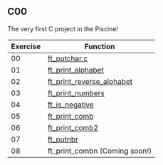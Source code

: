 ## C00
The very first C project in the Piscine!

| Exercise | Function |
|---|---|
| 00 | [ft_putchar.c](00_ft_putchar/ft_putchar.c) |
| 01 | [ft_print_alphabet](01_ft_print_alphabet/ft_print_alphabet.c) |
| 02 | [ft_print_reverse_alphabet](02_ft_print_reverse_alphabet/ft_print_reverse_alphabet.c) |
| 03 | [ft_print_numbers](03_ft_print_numbers/ft_print_numbers.c) |
| 04 | [ft_is_negative](04_ft_is_negative/ft_is_negative.c) |
| 05 | [ft_print_comb](05_ft_print_comb/ft_print_comb.c) |
| 06 | [ft_print_comb2](06_ft_print_comb2/ft_print_comb2.c) |
| 07 | [ft_putnbr](07_ft_putnbr/ft_putnbr.c) |
| 08 | ft_print_combn (Coming soon!) |
